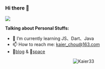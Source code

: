 ### Hi there 👋

![](https://visitor-badge.glitch.me/badge?page_id=Kaier33.readme)
  
**Talking about Personal Stuffs:**

- 🌱 I’m currently learning JS、Dart、Java
- 📫 How to reach me: [kaier_chou@163.com](kaier_chou@163.com)
- 📝[blog](https://kaier33.github.io/) & 🍧[space](https://kaier33.github.io/soliloquy/)


<!-- 📈 My GitHub Stats -->

<p align="center"> <img src="https://github-readme-stats.vercel.app/api?username=Kaier33&show_icons=true&theme=gotham" alt="Kaier33" />

<!--
**Kaier33/Kaier33** is a ✨ _special_ ✨ repository because its `README.md` (this file) appears on your GitHub profile.

Here are some ideas to get you started:

- 🔭 I’m currently working on ...
- 🌱 I’m currently learning ...
- 👯 I’m looking to collaborate on ...
- 🤔 I’m looking for help with ...
- 💬 Ask me about ...
- 📫 How to reach me: ...
- ⚡ Fun fact: ...
-->

<!--
**Languages:**  

<code><img height="30" src="https://raw.githubusercontent.com/dereknguyen269/dereknguyen269/master/images/html.png"></code>
<code><img height="30" src="https://raw.githubusercontent.com/dereknguyen269/dereknguyen269/master/images/css3.png"></code>
<code><img height="30" src="https://raw.githubusercontent.com/dereknguyen269/dereknguyen269/master/images/js.png"></code>
<code><img height="30" src="https://raw.githubusercontent.com/dereknguyen269/dereknguyen269/master/images/reactjs.png"></code>
-->

<!-- 
  <img align="right" alt="GIF" src="https://github.com/abhisheknaiidu/abhisheknaiidu/blob/master/code.gif?raw=true" width="500" height="320" />
-->
